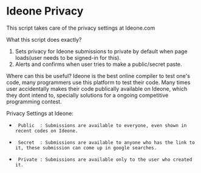 Ideone Privacy
==============

This script takes care of the privacy settings at Ideone.com

What this script does exactly?
1. Sets privacy for Ideone submissions to private by default when page loads(user needs to be signed-in for this).
2. Alerts and confirms when user tries to make a public/secret paste.


Where can this be useful?
Ideone is the best online compiler to test one's code, many programmers use this platform to test their code.
Many times user accidentally makes their code publically available on Ideone, which they dont intend to,
specially solutions for a ongoing competitive programming contest.


Privacy Settings at Ideone:
 *		Public  : Submissions are available to everyone, even shown in recent codes on Ideone.
 *  	Secret  : Submissions are available to anyone who has the link to it, these submission can come up in google searches.
 *  	Private : Submissions are available only to the user who created it.
